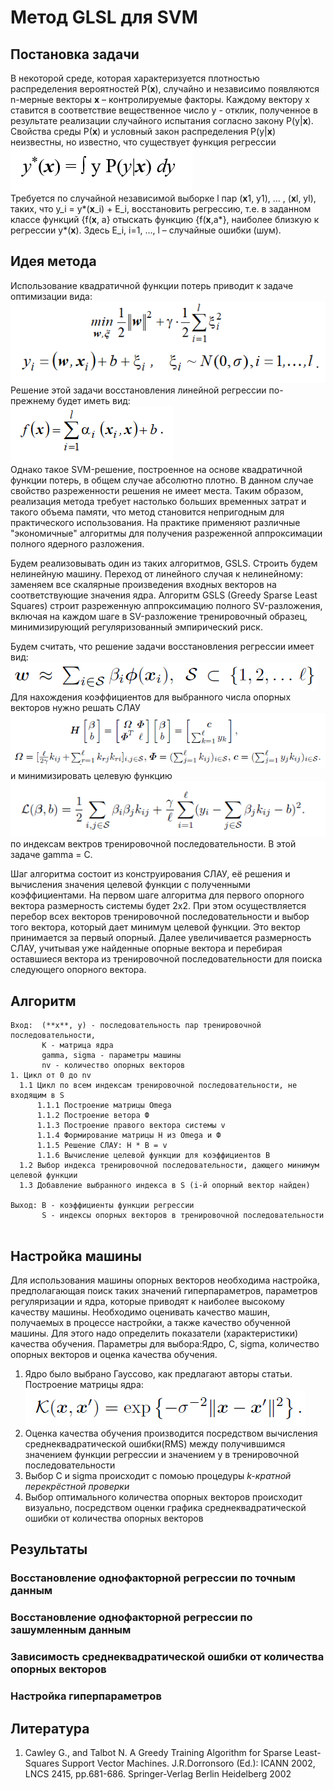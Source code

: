# Метод GLSL для SVM
## Постановка задачи
В некоторой среде, которая характеризуется плотностью распределения вероятностей P(**x**), случайно и независимо появляются n-мерные векторы **х** – контролируемые факторы. Каждому вектору х ставится в соответствие вещественное число у - отклик, полученное в результате реализации случайного испытания согласно закону P(y|**x**). 	Свойства среды P(**x**) и условный закон распределения P(y|**x**) неизвестны, но известно, что существует функция регрессии  
![alt text](README/Formulas/regression_func.png)  
Требуется по случайной независимой выборке l пар (**x**1, y1), … , (**x**l, yl), таких, что   y_i  = y*(**x**_i) + E_i, восстановить регрессию, т.е. в заданном классе функций {f(**x**, a} отыскать функцию {f(**x**,a*}, наиболее близкую к регрессии y*(**x**). 
Здесь  E_i,  i=1, …, l – случайные ошибки (шум).

## Идея метода
Использование квадратичной функции потерь приводит к задаче оптимизации вида:  
![alt text](README/Formulas/optimization_task.png)  
Решение этой задачи  восстановления линейной регрессии по-прежнему будет иметь вид:  
![alt text](README/Formulas/solve_a.png)  
Однако  такое SVM-решение, построенное на основе квадратичной функции потерь, в общем случае абсолютно плотно. В данном случае свойство разреженности решения не имеет места. Таким образом, реализация метода требует настолько больших временных затрат и такого объема памяти, что метод становится непригодным для практического использования.
На практике применяют различные "экономичные" алгоритмы для получения разреженной аппроксимации полного ядерного разложения.

Будем реализовывать один из таких алгоритмов, GSLS. Строить будем нелинейную машину. Переход от  линейного случая к нелинейному: заменяем все скалярные произведения входных векторов на соответствующие значения ядра. 
Алгоритм GSLS (Greedy Sparse Least Squares) строит разреженную аппроксимацию полного SV-разложения, включая на каждом шаге в SV-разложение тренировочный образец, минимизирующий  регуляризованный эмпирический риск.

Будем считать, что решение задачи восстановления регрессии имеет вид:  
![alt text](README/Formulas/solve_b.png)  
Для нахождения коэффициентов для выбранного числа опорных векторов нужно решать СЛАУ  
![alt text](README/Formulas/linear%20system.png)  
и минимизировать целевую функцию  
![alt text](README/Formulas/L.png)  
по индексам вектров тренировочной последовательности.
В этой задаче gamma = C.

Шаг алгоритма состоит из конструирования СЛАУ, её решения и вычисления значения целевой функции с полученными коэффициентами. На первом шаге алгоритма для первого опорного вектора размерность системы будет 2x2. При этом осуществляется перебор всех векторов тренировочной последовательности и выбор того вектора, который дает минимум целевой функции. Это вектор принимается за первый опорный. Далее увеличивается размерность СЛАУ, учитывая уже найденные опорные вектора и перебирая оставшиеся вектора из тренировочной последовательности для поиска следующего опорного вектора.
## Алгоритм 
```
Вход:  (**x**, y) - последовательность пар тренировочной последовательности,  
       K - матрица ядра
       gamma, sigma - параметры машины
       nv - количество опорных векторов
1. Цикл от 0 до nv
  1.1 Цикл по всем индексам тренировочной последовательности, не входящим в S
      1.1.1 Построение матрицы Omega
      1.1.2 Построение ветора Ф
      1.1.3 Построение правого вектора системы v
      1.1.4 Формирование матрицы H из Omega и Ф
      1.1.5 Решение СЛАУ: H * B = v
      1.1.6 Вычисление целевой функции для коэффициентов B
  1.2 Выбор индекса тренировочной последовательности, дающего минимум целевой функции
  1.3 Добавление выбранного индекса в S (i-й опорный вектор найден)
      
Выход: B - коэффициенты функции регрессии
       S - индексы опорных векторов в тренировочной последовательности
      
```
## Настройка машины
Для использования машины опорных векторов необходима настройка, предполагающая  поиск  таких  значений гиперпараметров,  параметров  регуляризации  и  ядра,  которые  приводят  к  наиболее высокому  качеству  машины. Необходимо оценивать качество машин, получаемых в процессе настройки, а также качество обученной машины. Для этого надо определить показатели (характеристики) качества обучения.
Параметры для выбора:Ядро, C, sigma, количество опорных векторов и оценка качества обучения.
1. Ядро было выбрано Гауссово, как предлагают авторы статьи. Построение матрицы ядра:  
![alt text](README/Formulas/kernel.png)   
2. Оценка качества обучения производится посредством вычисления среднеквадратической ошибки(RMS) между получившимся значением функции регрессии и значением y в тренировочной последовательности
3. Выбор C и sigma происходит с помоью процедуры _k-кратной перекрёстной проверки_
4. Выбор оптимального количества опорных векторов происходит визуально, посредством оценки графика среднеквадратической ошибки от количества опорных векторов 
## Результаты
### Восстановление однофакторной регрессии по точным данным
### Восстановление однофакторной регрессии по зашумленным данным
### Зависимость среднеквадратической ошибки от количества опорных векторов
### Настройка гиперпараметров
## Литература
1. Cawley  G., and Talbot N. A Greedy Training Algorithm for Sparse Least-Squares Support Vector Machines. J.R.Dorronsoro (Ed.): ICANN 2002, LNCS 2415, pp.681-686. Springer-Verlag Berlin Heidelberg 2002

